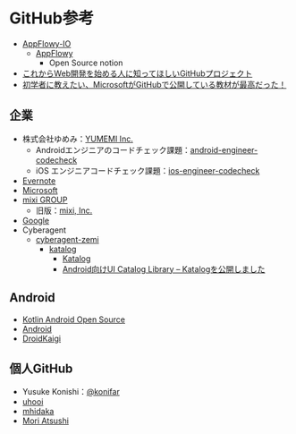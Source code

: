 # GitHub参考
- [AppFlowy-IO](https://github.com/AppFlowy-IO)
  - [AppFlowy](https://github.com/AppFlowy-IO/appflowy)
    - Open Source notion
- [これからWeb開発を始める人に知ってほしいGitHubプロジェクト](https://qiita.com/ozora/items/1c0ac965ca9f51101a93)
- [初学者に教えたい、MicrosoftがGitHubで公開している教材が最高だった！](https://qiita.com/ozora/items/9c801d3b0137eccc32fa)

## 企業
- 株式会社ゆめみ：[YUMEMI Inc.](https://github.com/yumemi-inc)
  - Androidエンジニアのコードチェック課題：[android-engineer-codecheck
](https://github.com/yumemi-inc/android-engineer-codecheck)
  - iOS エンジニアコードチェック課題：[ios-engineer-codecheck
](https://github.com/yumemi-inc/ios-engineer-codecheck)
- [Evernote](https://github.com/evernote)
- [Microsoft](https://github.com/Microsoft) 
- [mixi GROUP](https://github.com/mixigroup)
  - 旧版：[mixi, Inc.](https://github.com/mixi-inc)
- [Google](https://github.com/google)
- Cyberagent
  - [cyberagent-zemi](https://github.com/cyberagent-zemi)
    - [katalog](https://github.com/cyberagent-zemi/katalog)
      - [Katalog](https://cyberagent-zemi.github.io/katalog/)   
      - [Android向けUI Catalog Library – Katalogを公開しました](https://developers.cyberagent.co.jp/blog/archives/33059/)


## Android
- [Kotlin Android Open Source](https://github.com/Kotlin-Android-Open-Source)
- [Android](https://github.com/android)
- [DroidKaigi](https://github.com/DroidKaigi)

## 個人GitHub
- Yusuke Konishi：[@konifar](https://github.com/konifar)
- [uhooi](https://github.com/uhooi)
- [mhidaka](https://github.com/mhidaka)
- [Mori Atsushi](https://github.com/Mori-Atsushi)